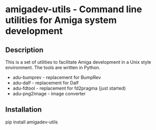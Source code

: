 # amigadev-utils - Command line utilities for Amiga system development

## Description

This is a set of utilities to facilitate Amiga development in a Unix style
environment.
The tools are written in Python.

  * adu-bumprev - replacement for BumpRev
  * adu-dalf - replacement for Dalf
  * adu-fdtool - replacement for fd2pragma (just started)
  * adu-png2image - image converter

## Installation

pip install amigadev-utils


